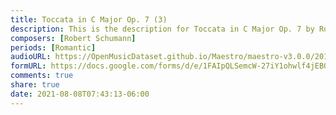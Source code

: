 ```yaml
---
title: Toccata in C Major Op. 7 (3)
description: This is the description for Toccata in C Major Op. 7 by Robert Schumann
composers: [Robert Schumann]
periods: [Romantic]
audioURL: https://OpenMusicDataset.github.io/Maestro/maestro-v3.0.0/2014/MIDI-UNPROCESSED_19-20_R1_2014_MID--AUDIO_19_R1_2014_wav--8.midi
formURL: https://docs.google.com/forms/d/e/1FAIpQLSemcW-27iY1ohwlf4jEBORPNZMRkORRtWTkJJMltd-NSyRX6w/viewform
comments: true
share: true
date: 2021-08-08T07:43:13-06:00
---
```

